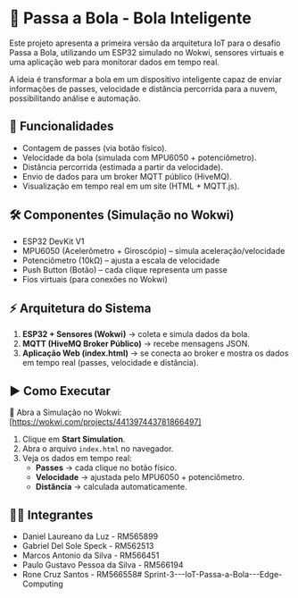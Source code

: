 
# 🏐 Passa a Bola - Bola Inteligente 

Este projeto apresenta a primeira versão da arquitetura IoT para o desafio Passa a Bola, utilizando um ESP32 simulado no Wokwi, sensores virtuais e uma aplicação web para monitorar dados em tempo real.

A ideia é transformar a bola em um dispositivo inteligente capaz de enviar informações de passes, velocidade e distância percorrida para a nuvem, possibilitando análise e automação.



## 🚀 Funcionalidades

- Contagem de passes (via botão físico).
- Velocidade da bola (simulada com MPU6050 + potenciômetro).
- Distância percorrida (estimada a partir da velocidade).
- Envio de dados para um broker MQTT público (HiveMQ).
- Visualização em tempo real em um site (HTML + MQTT.js).


## 🛠️ Componentes (Simulação no Wokwi)

- ESP32 DevKit V1
- MPU6050 (Acelerômetro + Giroscópio) – simula aceleração/velocidade
- Potenciômetro (10kΩ) – ajusta a escala de velocidade
- Push Button (Botão) – cada clique representa um passe
- Fios virtuais (para conexões no Wokwi)
## ⚡ Arquitetura do Sistema

1. **ESP32 + Sensores (Wokwi)** → coleta e simula dados da bola.  
2. **MQTT (HiveMQ Broker Público)** → recebe mensagens JSON.  
3. **Aplicação Web (index.html)** → se conecta ao broker e mostra os dados em tempo real (passes, velocidade e distância).  
## ▶️ Como Executar

🔗 Abra a Simulação no Wokwi: [https://wokwi.com/projects/441397443781866497] 

1. Clique em **Start Simulation**.  
2. Abra o arquivo `index.html` no navegador.  
3. Veja os dados em tempo real:  
   - **Passes** → cada clique no botão físico.  
   - **Velocidade** → ajustada pelo MPU6050 + potenciômetro.  
   - **Distância** → calculada automaticamente.  
## 👨‍💻 Integrantes

* Daniel Laureano da Luz - RM565899
* Gabriel Del Sole Speck - RM562513
* Marcos Antonio da Silva - RM566451
* Paulo Gustavo Pessoa da Silva - RM566194
* Rone Cruz Santos - RM566558# Sprint-3---IoT-Passa-a-Bola---Edge-Computing
